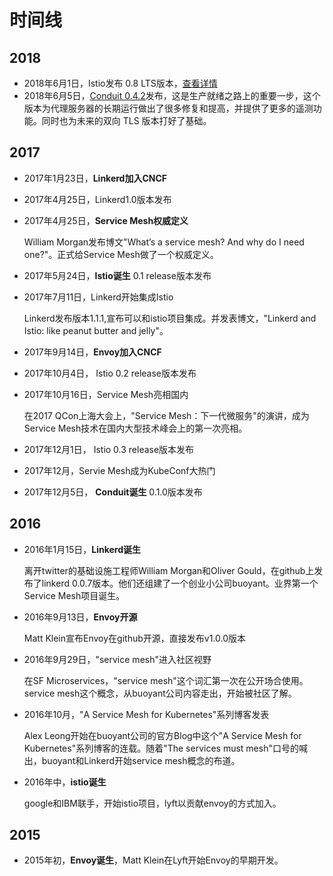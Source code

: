 # 时间线

## 2018

- 2018年6月1日，Istio发布 0.8 LTS版本，[查看详情](https://istio.io/about/notes/0.8/)
- 2018年6月5日，[Conduit 0.4.2](https://github.com/runconduit/conduit/releases/tag/v0.4.2)发布，这是生产就绪之路上的重要一步，这个版本为代理服务器的长期运行做出了很多修复和提高，并提供了更多的遥测功能。同时也为未来的双向 TLS 版本打好了基础。

## 2017

- 2017年1月23日，**Linkerd加入CNCF**

- 2017年4月25日，Linkerd1.0版本发布

- 2017年4月25日，**Service Mesh权威定义**

  William Morgan发布博文"What’s a service mesh? And why do I need one?"。正式给Service Mesh做了一个权威定义。

- 2017年5月24日，**Istio诞生** 0.1 release版本发布

- 2017年7月11日，Linkerd开始集成Istio

  Linkerd发布版本1.1.1,宣布可以和istio项目集成。并发表博文，"Linkerd and Istio: like peanut butter and jelly"。

- 2017年9月14日，**Envoy加入CNCF**

- 2017年10月4日， Istio 0.2 release版本发布

- 2017年10月16日，Service Mesh亮相国内

  在2017 QCon上海大会上，"Service Mesh：下一代微服务"的演讲，成为Service Mesh技术在国内大型技术峰会上的第一次亮相。

- 2017年12月1日， Istio 0.3 release版本发布

- 2017年12月，Servie Mesh成为KubeConf大热门

- 2017年12月5日， **Conduit诞生** 0.1.0版本发布

## 2016

- 2016年1月15日，**Linkerd诞生**

  离开twitter的基础设施工程师William Morgan和Oliver Gould，在github上发布了linkerd 0.0.7版本。他们还组建了一个创业小公司buoyant。业界第一个Service Mesh项目诞生。

- 2016年9月13日，**Envoy开源**

  Matt Klein宣布Envoy在github开源，直接发布v1.0.0版本

- 2016年9月29日，"service mesh"进入社区视野

  在SF Microservices，"service mesh"这个词汇第一次在公开场合使用。service mesh这个概念，从buoyant公司内容走出，开始被社区了解。

- 2016年10月，"A Service Mesh for Kubernetes"系列博客发表

  Alex Leong开始在buoyant公司的官方Blog中这个"A Service Mesh for Kubernetes"系列博客的连载。随着"The services must mesh"口号的喊出，buoyant和Linkerd开始service mesh概念的布道。

- 2016年中，**istio诞生**

  google和IBM联手，开始istio项目，lyft以贡献envoy的方式加入。

## 2015

- 2015年初，**Envoy诞生**，Matt Klein在Lyft开始Envoy的早期开发。